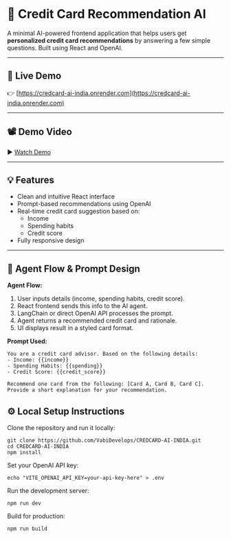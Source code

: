 # 🧠 Credit Card Recommendation AI

A minimal AI-powered frontend application that helps users get **personalized credit card recommendations** by answering a few simple questions. Built using React and OpenAI.

---

## 🔗 Live Demo

👉 [https://credcard-ai-india.onrender.com](https://credcard-ai-india.onrender.com)

---

## 📽 Demo Video

▶️ [Watch Demo](https://drive.google.com/file/d/1FDp5dduQVC59EXLZePHS-ojQt8Um7io0/view?usp=drive_link)  

---

## 💡 Features

- Clean and intuitive React interface
- Prompt-based recommendations using OpenAI
- Real-time credit card suggestion based on:
  - Income
  - Spending habits
  - Credit score
- Fully responsive design

---

## 🧠 Agent Flow & Prompt Design

**Agent Flow:**

1. User inputs details (income, spending habits, credit score).
2. React frontend sends this info to the AI agent.
3. LangChain or direct OpenAI API processes the prompt.
4. Agent returns a recommended credit card and rationale.
5. UI displays result in a styled card format.

**Prompt Used:**

```text
You are a credit card advisor. Based on the following details:
- Income: {{income}}
- Spending Habits: {{spending}}
- Credit Score: {{credit_score}}

Recommend one card from the following: [Card A, Card B, Card C].
Provide a short explanation for your recommendation.
```

## ⚙️ Local Setup Instructions

Clone the repository and run it locally:
```
git clone https://github.com/VabiDevelops/CREDCARD-AI-INDIA.git
cd CREDCARD-AI-INDIA
npm install
```

Set your OpenAI API key:
```
echo "VITE_OPENAI_API_KEY=your-api-key-here" > .env
```
Run the development server:
```
npm run dev
```

Build for production:
```
npm run build
```
